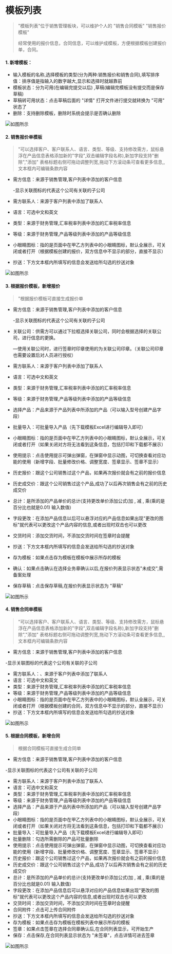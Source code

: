 # 模板列表

> "模板列表"位于销售管理板块，可以维护个人的 "销售合同模板" "销售报价模板"
> 
> 经常使用的报价信息，合同信息，可以维护成模板，方便根据模板创建报价单，合同。

#### 1. 新增模板：
* 输入模板的名称,选择模板的类型(分为两种:销售报价和销售合同),填写排序值：排序值是指输入的数字越大,显示和选择时就越靠前
* 模板状态：分为可用(在编辑完提交以后) ,草稿(编辑完模板没有提交而是保存草稿)
* 草稿转可用状态：点击草稿后面的 "详情" 打开文件进行提交就转换为 "可用" 状态了
* 删除：支持删除模板，删除时系统会提示是否确认删除

![如图所示](../file/mblb1.png)

#### 2. 销售报价单模板

> "可以选择客户、客户联系人、语言、类型、等级、支持修改需方，鼠标悬浮在产品信息表格添加新的"字段",双击编辑字段名称),新加字段支持"删除","添加" 表格标题右侧可拖动调整列宽,拖动下方滚动条可查看更多信息,,文本框内可编辑条款内容

* 需方信息：来源于销售管理,客户列表中添加的客户信息
  
  -显示关联图标的代表这个公司有关联的子公司

* 需方联系人：来源于客户列表中添加了联系人
* 语言：可选中文和英文
* 类型：来源于财务管理,汇率税率列表中添加的汇率税率信息
* 等级：来源于财务管理,产品等级列表中添加的产品等级信息
* 小眼睛图标：指的是页面中在甲乙方列表中的小眼睛图标，默认全展示，可关闭或者打开（根据模板创建的报价，双方信息中不显示的部分，直接不显示）
* 抄送：下方文本框内所填写的信息会发送给所勾选的抄送对象


![如图所示](../file/mblb2.png)

#### 3. 根据报价模板，新增报价

> "根据报价模板可直接生成报价单

* 需方信息：来源于销售管理,客户列表中添加的客户信息

  -显示关联图标的代表这个公司有关联的子公司

* 关联公司：供需方可以通过下拉框选择关联公司，同时会根据选择的关联公司，进行信息的更换。

  —使用关联公司时，进行签章时印章使用的为关联公司印章。（关联公司印章也需要设置后对人员进行授权）

* 需方联系人：来源于客户列表中添加了联系人
* 语言：可选中文和英文
* 类型：来源于财务管理,汇率税率列表中添加的汇率税率信息
* 等级：来源于财务管理,产品等级列表中添加的产品等级信息
* 选择产品：产品来源于产品列表中所添加的产品（可以输入型号创建产品字段）
* 批量导入：可批量导入产品（先下载模板Excel进行编辑导入即可）
* 小眼睛图标：指的是页面中在甲乙方列表中的小眼睛图标，默认全展示，可关闭或者打开（如果关闭对方将无法看到这条信息，包括打印和下载都不展示）
* 使用提示：点击使用提示可弹出弹窗，在弹窗中显示动图，可切换查看对应功能的使用（新增字段、批量修改价格、调整宽度、签章显示、签章不显示）
* 历史报价：跟这个公司销售过这个产品，如果再次报价就会有之前的报价信息
* 历史成交价：跟这个公司销售过这个产品,成功了以后再次销售会有之前的历史成交价
* 总计：是所添加的产品单价的总计(支持更改单价添加公式(加 , 减 , 乘(乘的是百分比也就是0.01) 输入数值)
* 字段更改：在添加产品信息以后可以悬浮对应的产品信息如果出现"更改的图标"就代表可以更改这个产品内容的信息,或者出现时双击也可以更改
* 交货时间：添加交货时间，不添加交货时间在签章时会提醒
* 抄送：下方文本框内所填写的信息会发送给所勾选的抄送对象
* 存为模板：如果点击存为模板在模板中展示所存的模板
* 确认：如果点击确认在选择业务章确认以后,在报价列表显示状态"未成交",需备案处理
* 保存草稿：点击保存草稿,在报价列表显示状态为 "草稿"

![如图所示](../file/mblb3.png)

#### 4. 销售合同单模板

> "可以选择客户、客户联系人、语言、类型、等级、支持修改需方，鼠标悬浮在产品信息表格添加新的"字段",双击编辑字段名称),新加字段支持"删除","添加" 表格标题右侧可拖动调整列宽,拖动下方滚动条可查看更多信息,,文本框内可编辑条款内容

* 需方信息：来源于销售管理,客户列表中添加的客户信息

 -显示关联图标的代表这个公司有关联的子公司

* 需方联系人：、来源于客户列表中添加了联系人
* 语言：可选中文和英文
* 类型：来源于财务管理,汇率税率列表中添加的汇率税率信息
* 等级：来源于财务管理,产品等级列表中添加的产品等级信息
* 小眼睛图标：指的是页面中在甲乙方列表中的小眼睛图标，默认全展示，可关闭或者打开（根据模板创建的合同，双方信息中不显示的部分，直接不显示）
* 抄送：下方文本框内所填写的信息会发送给所勾选的抄送对象

![如图所示](../file/mblb4.png)

#### 5.  根据合同模板，新增合同

> 根据合同模板可直接生成合同单

* 需方信息：来源于销售管理,客户列表中添加的客户信息

-显示关联图标的代表这个公司有关联的子公司

* 需方联系人：来源于客户列表中添加了联系人
* 语言：可选中文和英文
* 类型：来源于财务管理,汇率税率列表中添加的汇率税率信息
* 等级：来源于财务管理,产品等级列表中添加的产品等级信息
* 选择产品：产品来源于产品列表中所添加的产品（可以输入型号创建产品字段）
* 小眼睛图标：指的是页面中在甲乙方列表中的小眼睛图标，默认全展示，可关闭或者打开（如果关闭对方将无法看到这条信息，包括打印和下载都不展示）
* 批量导入：可批量导入产品（先下载模板Excel进行编辑导入即可） 
* 批量删除：勾选所需删除的产品可批量删除
* 使用提示：点击使用提示可弹出弹窗，在弹窗中显示动图，可切换查看对应功能的使用（新增字段、批量修改价格、调整宽度、签章显示、签章不显示）
* 历史报价：跟这个公司销售过这个产品，如果再次报价就会有之前的报价信息
* 历史成交价：跟这个公司销售过这个产品,成功了以后再次销售会有之前的历史成交价
* 总计：是所添加的产品单价的总计(支持更改单价添加公式(加 , 减 , 乘(乘的是百分比也就是0.01) 输入数值)
* 字段更改：在添加产品信息后可以悬浮对应的产品信息如果出现"更改的图标"就代表可以更改这个产品内容的信息,或者出现时双击也可以更改
* 交货时间：添加交货时间，不添加交货时间在签章时会提醒
* 合同附件：点击可上传合同附件
* 抄送：下方文本框内所填写的信息会发送给所勾选的抄送对象
* 存为模板：如果点击存为模板在模板列表中展示所存的模板
* 签章：如果点击签章在选择合同章确认后,在合同列表显示，可开始生产
* 保存：点击保存,在合同列表显示状态为 "未签章"，点击详情可进去签章

![如图所示](../file/mblb5.png)